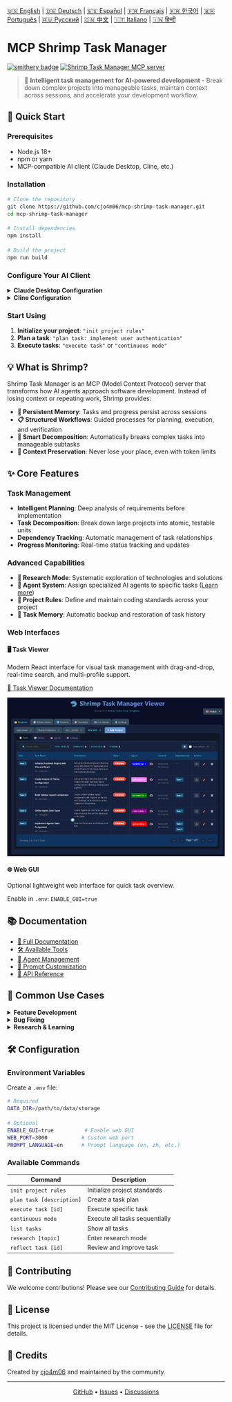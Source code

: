 [🇺🇸 English](README.md) | [🇩🇪 Deutsch](docs/de/README.md) | [🇪🇸 Español](docs/es/README.md) | [🇫🇷 Français](docs/fr/README.md) | [🇰🇷 한국어](docs/ko/README.md) | [🇧🇷 Português](docs/pt/README.md) | [🇷🇺 Русский](docs/ru/README.md) | [🇨🇳 中文](docs/zh/README.md) | [🇮🇹 Italiano](docs/it/README.md) | [🇮🇳 हिन्दी](docs/hi/README.md)

# MCP Shrimp Task Manager

[![smithery badge](https://smithery.ai/badge/@cjo4m06/mcp-shrimp-task-manager)](https://smithery.ai/server/@cjo4m06/mcp-shrimp-task-manager)
<a href="https://glama.ai/mcp/servers/@cjo4m06/mcp-shrimp-task-manager"><img width="380" height="200" src="https://glama.ai/mcp/servers/@cjo4m06/mcp-shrimp-task-manager/badge" alt="Shrimp Task Manager MCP server" /></a>

> 🦐 **Intelligent task management for AI-powered development** - Break down complex projects into manageable tasks, maintain context across sessions, and accelerate your development workflow.

## 🚀 Quick Start

### Prerequisites
- Node.js 18+ 
- npm or yarn
- MCP-compatible AI client (Claude Desktop, Cline, etc.)

### Installation

```bash
# Clone the repository
git clone https://github.com/cjo4m06/mcp-shrimp-task-manager.git
cd mcp-shrimp-task-manager

# Install dependencies
npm install

# Build the project
npm run build
```

### Configure Your AI Client

<details>
<summary><b>Claude Desktop Configuration</b></summary>

Add to your Claude Desktop config:

**macOS**: `~/Library/Application Support/Claude/claude_desktop_config.json`  
**Windows**: `%APPDATA%\Claude\claude_desktop_config.json`

```json
{
  "mcpServers": {
    "mcp-shrimp-task-manager": {
      "command": "node",
      "args": ["/path/to/mcp-shrimp-task-manager/dist/index.js"],
      "env": {
        "DATA_DIR": "/path/to/your/data-directory"
      }
    }
  }
}
```
</details>

<details>
<summary><b>Cline Configuration</b></summary>

Add to VS Code settings.json:

```json
{
  "cline.mcpServers": {
    "mcp-shrimp-task-manager": {
      "command": "node",
      "args": ["/path/to/mcp-shrimp-task-manager/dist/index.js"],
      "env": {
        "DATA_DIR": "/path/to/your/data-directory"
      }
    }
  }
}
```
</details>

### Start Using

1. **Initialize your project**: `"init project rules"`
2. **Plan a task**: `"plan task: implement user authentication"`
3. **Execute tasks**: `"execute task"` or `"continuous mode"`

## 💡 What is Shrimp?

Shrimp Task Manager is an MCP (Model Context Protocol) server that transforms how AI agents approach software development. Instead of losing context or repeating work, Shrimp provides:

- **🧠 Persistent Memory**: Tasks and progress persist across sessions
- **📋 Structured Workflows**: Guided processes for planning, execution, and verification
- **🔄 Smart Decomposition**: Automatically breaks complex tasks into manageable subtasks
- **🎯 Context Preservation**: Never lose your place, even with token limits

## ✨ Core Features

### Task Management
- **Intelligent Planning**: Deep analysis of requirements before implementation
- **Task Decomposition**: Break down large projects into atomic, testable units
- **Dependency Tracking**: Automatic management of task relationships
- **Progress Monitoring**: Real-time status tracking and updates

### Advanced Capabilities
- **🔬 Research Mode**: Systematic exploration of technologies and solutions
- **🤖 Agent System**: Assign specialized AI agents to specific tasks ([Learn more](docs/agents.md))
- **📏 Project Rules**: Define and maintain coding standards across your project
- **💾 Task Memory**: Automatic backup and restoration of task history

### Web Interfaces

#### 🖥️ Task Viewer
Modern React interface for visual task management with drag-and-drop, real-time search, and multi-profile support.

[📖 Task Viewer Documentation](tools/task-viewer/README.md)

<kbd><img src="tools/task-viewer/task-viewer-interface.png" alt="Task Viewer Interface" width="600"/></kbd>

#### 🌐 Web GUI
Optional lightweight web interface for quick task overview.

Enable in `.env`: `ENABLE_GUI=true`

## 📚 Documentation

- [📖 Full Documentation](docs/README.md)
- [🛠️ Available Tools](docs/tools.md)
- [🤖 Agent Management](docs/agents.md)
- [🎨 Prompt Customization](docs/en/prompt-customization.md)
- [🔧 API Reference](docs/api.md)

## 🎯 Common Use Cases

<details>
<summary><b>Feature Development</b></summary>

```
Agent: "plan task: add user authentication with JWT"
# Agent analyzes codebase, creates subtasks

Agent: "execute task"
# Implements authentication step by step
```
</details>

<details>
<summary><b>Bug Fixing</b></summary>

```
Agent: "plan task: fix memory leak in data processing"
# Agent researches issue, creates fix plan

Agent: "continuous mode"
# Executes all fix tasks automatically
```
</details>

<details>
<summary><b>Research & Learning</b></summary>

```
Agent: "research: compare React vs Vue for this project"
# Systematic analysis with pros/cons

Agent: "plan task: migrate component to chosen framework"
# Creates migration plan based on research
```
</details>

## 🛠️ Configuration

### Environment Variables

Create a `.env` file:

```bash
# Required
DATA_DIR=/path/to/data/storage

# Optional
ENABLE_GUI=true          # Enable web GUI
WEB_PORT=3000           # Custom web port
PROMPT_LANGUAGE=en      # Prompt language (en, zh, etc.)
```

### Available Commands

| Command | Description |
|---------|-------------|
| `init project rules` | Initialize project standards |
| `plan task [description]` | Create a task plan |
| `execute task [id]` | Execute specific task |
| `continuous mode` | Execute all tasks sequentially |
| `list tasks` | Show all tasks |
| `research [topic]` | Enter research mode |
| `reflect task [id]` | Review and improve task |

## 🤝 Contributing

We welcome contributions! Please see our [Contributing Guide](CONTRIBUTING.md) for details.

## 📄 License

This project is licensed under the MIT License - see the [LICENSE](LICENSE) file for details.

## 🌟 Credits

Created by [cjo4m06](https://github.com/cjo4m06) and maintained by the community.

---

<p align="center">
  <a href="https://github.com/cjo4m06/mcp-shrimp-task-manager">GitHub</a> •
  <a href="https://github.com/cjo4m06/mcp-shrimp-task-manager/issues">Issues</a> •
  <a href="https://github.com/cjo4m06/mcp-shrimp-task-manager/discussions">Discussions</a>
</p>